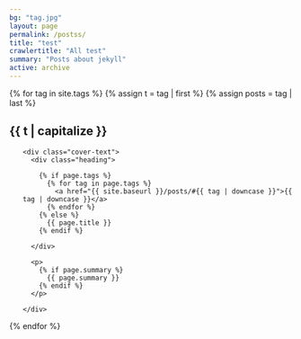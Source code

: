 ```yaml
---
bg: "tag.jpg"
layout: page
permalink: /postss/
title: "test"
crawlertitle: "All test"
summary: "Posts about jekyll"
active: archive
---
```


{% for tag in site.tags %}
  {% assign t = tag | first %}
  {% assign posts = tag | last %}

  <h2 class="category-key" id="{{ t | downcase }}">{{ t | capitalize }}</h2>

  <ul class="year">

  <div class="cover">

    <div class="cover-text">
      <div class="heading">

        {% if page.tags %}
          {% for tag in page.tags %}
            <a href="{{ site.baseurl }}/posts/#{{ tag | downcase }}">{{ tag | downcase }}</a>
          {% endfor %}
        {% else %}
          {{ page.title }}
        {% endif %}

      </div>

      <p>
        {% if page.summary %}
          {{ page.summary }}
        {% endif %}
      </p>

    </div>

  </div>

  </ul>

{% endfor %}
